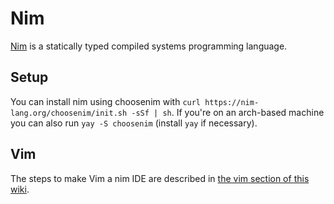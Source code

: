 # Nim

[Nim](https://nim-lang.org) is a statically typed compiled systems programming
language.

## Setup

You can install nim using choosenim with
`curl https://nim-lang.org/choosenim/init.sh -sSf | sh`.
If you're on an arch-based machine you can also run `yay -S choosenim` (install `yay` if necessary).

## Vim

The steps to make Vim a nim IDE are described in
[the vim section of this wiki](../linux/vim/nim.md).
